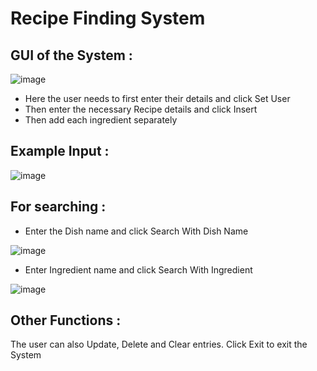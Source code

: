 # Recipe Finding System
## GUI of the System : 
![image](https://github.com/ApekshaHatle/RecipeFindingSystem/assets/124706186/b0128624-261c-4888-bf58-c74e0e9803e5)
* Here the user needs to first enter their details and click Set User
* Then enter the necessary Recipe details and click Insert
* Then add each ingredient separately
## Example Input : 
![image](https://github.com/ApekshaHatle/RecipeFindingSystem/assets/124706186/52541132-57a0-4707-9d72-1f42c22e22b0)


## For searching :
* Enter the Dish name and click Search With Dish Name
  
![image](https://github.com/ApekshaHatle/RecipeFindingSystem/assets/124706186/ffd73f06-dff4-40c1-b38d-7da79d4d132c)


* Enter Ingredient name and click Search With Ingredient
  
![image](https://github.com/ApekshaHatle/RecipeFindingSystem/assets/124706186/7f61ae8a-e5d9-443f-8516-a0bb43218de4)


## Other Functions : 
The user can also Update, Delete and Clear entries.
Click Exit to exit the System

